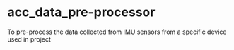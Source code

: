 # acc_data_pre-processor
To pre-process the data collected from IMU sensors from a specific device used in project
